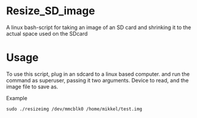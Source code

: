 # Resize_SD_image
A linux bash-script for taking an image of an SD card and shrinking it to the actual space used on the SDcard

# Usage
To use this script, plug in an sdcard to a linux based computer. and run the command as superuser, passing it two arguments. Device to read, and the image file to save as.

Example

    sudo ./resizeimg /dev/mmcblk0 /home/mikkel/test.img
    

